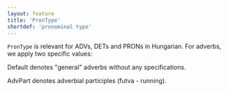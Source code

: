 ```yaml
---
layout: feature
title: 'PronType'
shortdef: 'pronominal type'
---
```


 `PronType` is relevant for ADVs, DETs and PRONs in Hungarian. For adverbs, we apply two specific values:
 
 Default denotes "general" adverbs without any specifications.
 
 AdvPart denotes adverbial participles (futva - running).
<!-- Interlanguage links updated Út zář 29 20:31:38 CEST 2020 -->
